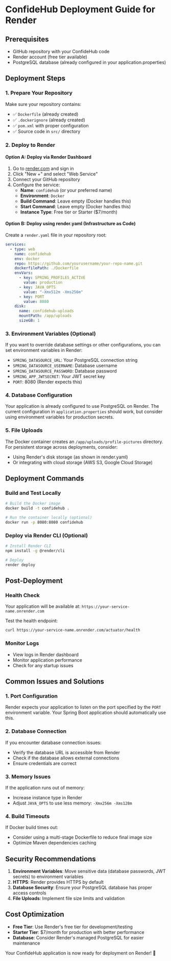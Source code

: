 # ConfideHub Deployment Guide for Render

## Prerequisites
- GitHub repository with your ConfideHub code
- Render account (free tier available)
- PostgreSQL database (already configured in your application.properties)

## Deployment Steps

### 1. Prepare Your Repository
Make sure your repository contains:
- ✅ `Dockerfile` (already created)
- ✅ `.dockerignore` (already created)
- ✅ `pom.xml` with proper configuration
- ✅ Source code in `src/` directory

### 2. Deploy to Render

#### Option A: Deploy via Render Dashboard
1. Go to [render.com](https://render.com) and sign in
2. Click "New +" and select "Web Service"
3. Connect your GitHub repository
4. Configure the service:
   - **Name**: `confidehub` (or your preferred name)
   - **Environment**: `Docker`
   - **Build Command**: Leave empty (Docker handles this)
   - **Start Command**: Leave empty (Docker handles this)
   - **Instance Type**: Free tier or Starter ($7/month)

#### Option B: Deploy using render.yaml (Infrastructure as Code)
Create a `render.yaml` file in your repository root:

```yaml
services:
  - type: web
    name: confidehub
    env: docker
    repo: https://github.com/yourusername/your-repo-name.git
    dockerfilePath: ./Dockerfile
    envVars:
      - key: SPRING_PROFILES_ACTIVE
        value: production
      - key: JAVA_OPTS
        value: "-Xmx512m -Xms256m"
      - key: PORT
        value: 8080
    disk:
      name: confidehub-uploads
      mountPath: /app/uploads
      sizeGB: 1
```

### 3. Environment Variables (Optional)
If you want to override database settings or other configurations, you can set environment variables in Render:

- `SPRING_DATASOURCE_URL`: Your PostgreSQL connection string
- `SPRING_DATASOURCE_USERNAME`: Database username
- `SPRING_DATASOURCE_PASSWORD`: Database password
- `SPRING_APP_JWTSECRET`: Your JWT secret key
- `PORT`: 8080 (Render expects this)

### 4. Database Configuration
Your application is already configured to use PostgreSQL on Render. The current configuration in `application.properties` should work, but consider using environment variables for production secrets.

### 5. File Uploads
The Docker container creates an `/app/uploads/profile-pictures` directory. For persistent storage across deployments, consider:
- Using Render's disk storage (as shown in render.yaml)
- Or integrating with cloud storage (AWS S3, Google Cloud Storage)

## Deployment Commands

### Build and Test Locally
```bash
# Build the Docker image
docker build -t confidehub .

# Run the container locally (optional)
docker run -p 8080:8080 confidehub
```

### Deploy via Render CLI (Optional)
```bash
# Install Render CLI
npm install -g @render/cli

# Deploy
render deploy
```

## Post-Deployment

### Health Check
Your application will be available at: `https://your-service-name.onrender.com`

Test the health endpoint:
```bash
curl https://your-service-name.onrender.com/actuator/health
```

### Monitor Logs
- View logs in Render dashboard
- Monitor application performance
- Check for any startup issues

## Common Issues and Solutions

### 1. Port Configuration
Render expects your application to listen on the port specified by the `PORT` environment variable. Your Spring Boot application should automatically use this.

### 2. Database Connection
If you encounter database connection issues:
- Verify the database URL is accessible from Render
- Check if the database allows external connections
- Ensure credentials are correct

### 3. Memory Issues
If the application runs out of memory:
- Increase instance type in Render
- Adjust `JAVA_OPTS` to use less memory: `-Xmx256m -Xms128m`

### 4. Build Timeouts
If Docker build times out:
- Consider using a multi-stage Dockerfile to reduce final image size
- Optimize Maven dependencies caching

## Security Recommendations

1. **Environment Variables**: Move sensitive data (database passwords, JWT secrets) to environment variables
2. **HTTPS**: Render provides HTTPS by default
3. **Database Security**: Ensure your PostgreSQL database has proper access controls
4. **File Uploads**: Implement file size limits and validation

## Cost Optimization

- **Free Tier**: Use Render's free tier for development/testing
- **Starter Tier**: $7/month for production with better performance
- **Database**: Consider Render's managed PostgreSQL for easier maintenance

Your ConfideHub application is now ready for deployment on Render! 🚀
